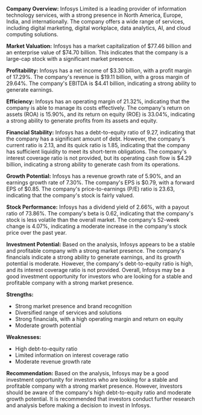 **Company Overview:**
Infosys Limited is a leading provider of information technology services, with a strong presence in North America, Europe, India, and internationally. The company offers a wide range of services, including digital marketing, digital workplace, data analytics, AI, and cloud computing solutions.

**Market Valuation:**
Infosys has a market capitalization of $77.46 billion and an enterprise value of $74.70 billion. This indicates that the company is a large-cap stock with a significant market presence.

**Profitability:**
Infosys has a net income of $3.30 billion, with a profit margin of 17.29%. The company's revenue is $19.11 billion, with a gross margin of 29.64%. The company's EBITDA is $4.41 billion, indicating a strong ability to generate earnings.

**Efficiency:**
Infosys has an operating margin of 21.32%, indicating that the company is able to manage its costs effectively. The company's return on assets (ROA) is 15.90%, and its return on equity (ROE) is 33.04%, indicating a strong ability to generate profits from its assets and equity.

**Financial Stability:**
Infosys has a debt-to-equity ratio of 9.27, indicating that the company has a significant amount of debt. However, the company's current ratio is 2.13, and its quick ratio is 1.85, indicating that the company has sufficient liquidity to meet its short-term obligations. The company's interest coverage ratio is not provided, but its operating cash flow is $4.29 billion, indicating a strong ability to generate cash from its operations.

**Growth Potential:**
Infosys has a revenue growth rate of 5.90%, and an earnings growth rate of 7.30%. The company's EPS is $0.79, with a forward EPS of $0.85. The company's price-to-earnings (P/E) ratio is 23.63, indicating that the company's stock is fairly valued.

**Stock Performance:**
Infosys has a dividend yield of 2.66%, with a payout ratio of 73.86%. The company's beta is 0.62, indicating that the company's stock is less volatile than the overall market. The company's 52-week change is 4.07%, indicating a moderate increase in the company's stock price over the past year.

**Investment Potential:**
Based on the analysis, Infosys appears to be a stable and profitable company with a strong market presence. The company's financials indicate a strong ability to generate earnings, and its growth potential is moderate. However, the company's debt-to-equity ratio is high, and its interest coverage ratio is not provided. Overall, Infosys may be a good investment opportunity for investors who are looking for a stable and profitable company with a strong market presence.

**Strengths:**

* Strong market presence and brand recognition
* Diversified range of services and solutions
* Strong financials, with a high operating margin and return on equity
* Moderate growth potential

**Weaknesses:**

* High debt-to-equity ratio
* Limited information on interest coverage ratio
* Moderate revenue growth rate

**Recommendation:**
Based on the analysis, Infosys may be a good investment opportunity for investors who are looking for a stable and profitable company with a strong market presence. However, investors should be aware of the company's high debt-to-equity ratio and moderate growth potential. It is recommended that investors conduct further research and analysis before making a decision to invest in Infosys.